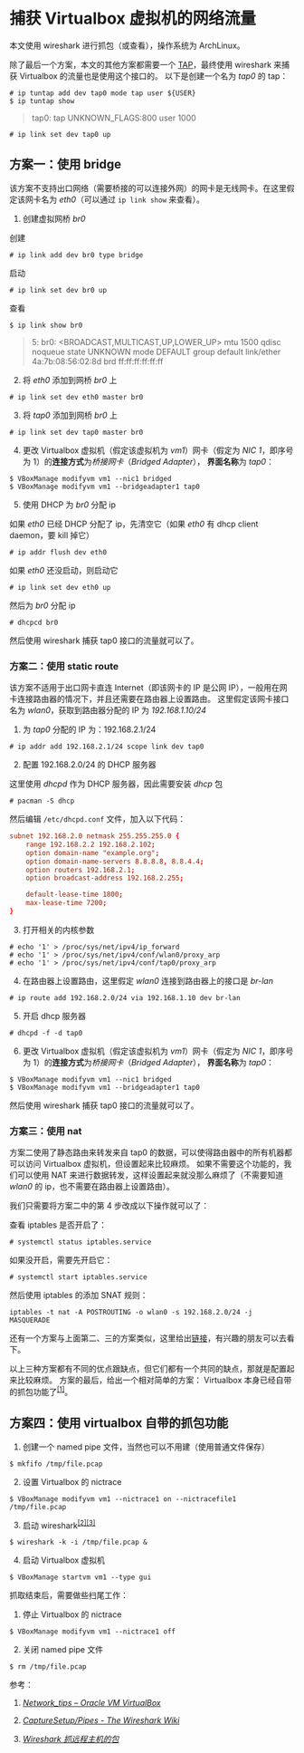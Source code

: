 # 捕获 Virtualbox 虚拟机的网络流量


本文使用 wireshark 进行抓包（或查看），操作系统为 ArchLinux。

除了最后一个方案，本文的其他方案都需要一个 [TAP][TUN/TAP]，最终使用 wireshark 来捕获 Virtualbox 的流量也是使用这个接口的。
以下是创建一个名为 *tap0* 的 tap：

    # ip tuntap add dev tap0 mode tap user ${USER}
    $ ip tuntap show
>tap0: tap UNKNOWN_FLAGS:800 user 1000

    # ip link set dev tap0 up


## 方案一：使用 bridge

该方案不支持出口网络（需要桥接的可以连接外网）的网卡是无线网卡。在这里假定该网卡名为 *eth0*（可以通过 `ip link show` 来查看）。

1. 创建虚拟网桥 *br0*

 创建

 ```shell
 # ip link add dev br0 type bridge
 ```

 启动

 ```shell
 # ip link set dev br0 up
 ```

 查看

 ```shell
 $ ip link show br0
 ```
 >5: br0: <BROADCAST,MULTICAST,UP,LOWER_UP> mtu 1500 qdisc noqueue state UNKNOWN mode DEFAULT group default
 >    link/ether 4a:7b:08:56:02:8d brd ff:ff:ff:ff:ff:ff

2. 将 *eth0* 添加到网桥 *br0* 上

 ```shell
 # ip link set dev eth0 master br0
 ```

3. 将 *tap0* 添加到网桥 *br0* 上

 ```shell
 # ip link set dev tap0 master br0
 ```

4. 更改 Virtualbox 虚拟机（假定该虚拟机为 *vm1*）网卡（假定为 *NIC 1*，即序号为 1）的**连接方式**为*桥接网卡*（*Bridged Adapter*），
 **界面名称**为 *tap0*：

 ```shell
 $ VBoxManage modifyvm vm1 --nic1 bridged
 $ VBoxManage modifyvm vm1 --bridgeadapter1 tap0
 ```

5. 使用 DHCP 为 *br0* 分配 ip

 如果 *eth0* 已经 DHCP 分配了 ip，先清空它（如果 *eth0* 有 dhcp client daemon，要 kill 掉它）

 ```shell
 # ip addr flush dev eth0
 ```

 如果 *eth0* 还没启动，则启动它

 ```shell
 # ip link set dev eth0 up
 ```

 然后为 *br0* 分配 ip

 ```shell
 # dhcpcd br0
 ```

然后使用 wireshark 捕获 tap0 接口的流量就可以了。


### 方案二：使用 static route

该方案不适用于出口网卡直连 Internet（即该网卡的 IP 是公网 IP），一般用在网卡连接路由器的情况下，并且还需要在路由器上设置路由。
这里假定该网卡接口名为 *wlan0*，获取到路由器分配的 IP 为 *192.168.1.10/24*


1. 为 *tap0* 分配的 IP 为：192.168.2.1/24

 ```shell
 # ip addr add 192.168.2.1/24 scope link dev tap0
 ```

2. 配置 192.168.2.0/24 的 DHCP 服务器

 这里使用 *dhcpd* 作为 DHCP 服务器，因此需要安装 *dhcp* 包

 ```shell
 # pacman -S dhcp
 ```

 然后编辑 `/etc/dhcpd.conf` 文件，加入以下代码：

 ```dhcpd.conf
 subnet 192.168.2.0 netmask 255.255.255.0 {
     range 192.168.2.2 192.168.2.102;
     option domain-name "example.org";
     option domain-name-servers 8.8.8.8, 8.8.4.4;
     option routers 192.168.2.1;
     option broadcast-address 192.168.2.255;

     default-lease-time 1800;
     max-lease-time 7200;
 }
 ```

3. 打开相关的内核参数

 ```shell
 # echo '1' > /proc/sys/net/ipv4/ip_forward
 # echo '1' > /proc/sys/net/ipv4/conf/wlan0/proxy_arp
 # echo '1' > /proc/sys/net/ipv4/conf/tap0/proxy_arp
 ```

4. 在路由器上设置路由，这里假定 *wlan0* 连接到路由器上的接口是 *br-lan*

 ```shell
 # ip route add 192.168.2.0/24 via 192.168.1.10 dev br-lan
 ```

5. 开启 dhcp 服务器

 ```shell
 # dhcpd -f -d tap0
 ```

6. 更改 Virtualbox 虚拟机（假定该虚拟机为 *vm1*）网卡（假定为 *NIC 1*，即序号为 1）的**连接方式**为*桥接网卡*（*Bridged Adapter*），
**界面名称**为 *tap0*：

 ```shell
 $ VBoxManage modifyvm vm1 --nic1 bridged
 $ VBoxManage modifyvm vm1 --bridgeadapter1 tap0
 ```

然后使用 wireshark 捕获 tap0 接口的流量就可以了。


### 方案三：使用 nat

方案二使用了静态路由来转发来自 tap0 的数据，可以使得路由器中的所有机器都可以访问 Virtualbox 虚拟机，但设置起来比较麻烦。
如果不需要这个功能的，我们可以使用 NAT 来进行数据转发，这样设置起来就没那么麻烦了（不需要知道 *wlan0* 的 ip，也不需要在路由器上设置路由）。

我们只需要将方案二中的第 4 步改成以下操作就可以了：

查看 iptables 是否开启了：

```shell
# systemctl status iptables.service
```

如果没开启，需要先开启它：

```shell
# systemctl start iptables.service
```

然后使用 iptables 的添加 SNAT 规则：

```shell
iptables -t nat -A POSTROUTING -o wlan0 -s 192.168.2.0/24 -j MASQUERADE
```

还有一个方案与上面第二、三的方案类似，这里给出[链接][bridge-wireless-cards]，有兴趣的朋友可以去看下。

以上三种方案都有不同的优点跟缺点，但它们都有一个共同的缺点，那就是配置起来比较麻烦。
方案的最后，给出一个相对简单的方案： Virtualbox 本身已经自带的抓包功能了<sup>[[1]](#cite-1)</sup>。


## 方案四：使用 virtualbox 自带的抓包功能

1. 创建一个 named pipe 文件，当然也可以不用建（使用普通文件保存）

 ```shell
 $ mkfifo /tmp/file.pcap
 ```

2. 设置 Virtualbox 的 nictrace

 ```shell
 $ VBoxManage modifyvm vm1 --nictrace1 on --nictracefile1 /tmp/file.pcap
 ```

3. 启动 wireshark<sup>[[2]](#cite-2)[[3]](#cite-3)</sup>

 ```shell
 $ wireshark -k -i /tmp/file.pcap &
 ```

4. 启动 Virtualbox 虚拟机

 ```shell
 $ VBoxManage startvm vm1 --type gui
 ```

抓取结束后，需要做些扫尾工作：

1. 停止 Virtualbox 的 nictrace

 ```shell
 $ VBoxManage modifyvm vm1 --nictrace1 off
 ```

2. 关闭 named pipe 文件

 ```shell
 $ rm /tmp/file.pcap
 ```


参考：

1. <cite id="cite-1">[Network_tips – Oracle VM VirtualBox](https://www.virtualbox.org/wiki/Network_tips "Network_tips – Oracle VM VirtualBox")</cite>

2. <cite id="cite-2">[CaptureSetup/Pipes - The Wireshark Wiki](https://wiki.wireshark.org/CaptureSetup/Pipes "CaptureSetup/Pipes - The Wireshark Wiki")</cite>

3. <cite id="cite-3">[Wireshark 抓远程主机的包](http://lilydjwg.is-programmer.com/2015/6/1/wireshark-capturing-over-ssh.95147.html "Wireshark 抓远程主机的包")</cite>



[bridge-wireless-cards]: http://blog.bodhizazen.net/linux/bridge-wireless-cards/ "Bridge wireless cards | Shadows of epiphany"
[TUN/TAP]: https://en.wikipedia.org/wiki/TUN/TAP "TUN/TAP - Wikipedia, the free encyclopedia"
